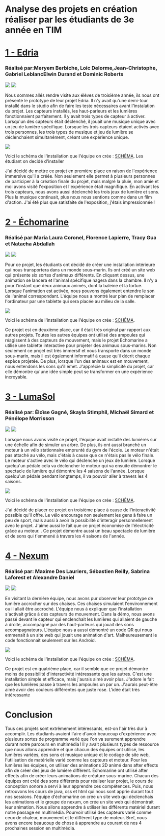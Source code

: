 <h1>Analyse des projets en création réaliser par les étudiants de 3e année en TIM</h1>

<h1><a href="https://tim-montmorency.com/2023/projets/EDRIA/docs/web/index.html">1 - Edria</a></h1>
<h3>Réalisé par:Meryem Berbiche, Loic Delorme,Jean-Christophe, Gabriel LeblancElwin Durand et Dominic Roberts</h3>
<img src="Photo/edria_demo.png">
<img src="Photo/edria_ordinateur.png">

Nous sommes allés rendre visite aux élèves de troisième année, ils nous ont présenté le prototype de leur projet Edria. Il n'y avait qu'une demi-tour installé dans le studio afin de faire les teste nécessaires avant l'instalation du projet. Les capteurs installés, les haut-parleurs et les lumières fonctionnaient parfaitement. Il y avait trois types de capteur à activer. Lorsqu'un des capteurs était déclenché, il jouait une musique unique avec un jeu de lumière spécifique. Lorsque les trois capteurs étaient activés avec trois personnes, les trois types de musique et jeu de lumière se déclenchaient simultanément, créant une expérience unique.

<img src="Photo/edria_shema.png">

Voici le schéma de l'installation que l'équipe on crée : <a href="https://github.com/F-C-A/EDRIA/blob/main/docs/medias/schema_electrique.png">SCHÉMA</a>. 
Les étudiant on decidé d'installer  

J'ai décidé de mettre ce projet en première place en raison de l'expérience immersive qu'il a créée. Non seulement elle permet à plusieurs personnes de participer à la création finale du projet, mais malgré la pluie, mon amie et moi avons visité l'exposition et l'expérience était magnifique. En activant les trois capteurs, nous avons aussi déclenché les trois jeux de lumière et sons. Plus la musique continuait, plus nous nous sentions comme dans un film d'action. J'ai été plus que satisfaite de l'exposition, j'étais impressionnée !


<h1><a href="https://tim-montmorency.com/2023/projets/Echomarine/docs/web/index.html">2 - Échomarine</a></h1>
<h3>Réalisé par:Maria Laura Coronel, Florence Lapierre, Tracy Gua et Natacha Abdallah </h3>

<img src="Photo/echomarine_debut_projet2.png">
<img src="Photo/echomarine_debut_projet.png">

Pour ce projet, les étudiants ont décidé de créer une installation intérieure qui nous transportera dans un monde sous-marin. Ils ont créé un site web qui présente six sortes d'animaux différents. En cliquant dessus, une animation se lancera et l'animal spécifique nagera dans la chambre. Il n'y a pour l'instant que deux animaux animés, dont la baleine et la tortue. Lorsque l'animation est activée, nous pouvons également entendre le son de l'animal correspondant. L'équipe nous a montré leur plan de remplacer l'ordinateur par une tablette qui sera placée au milieu de la salle.

<img src="Photo/echomarine_shema.png">

Voici le schéma de l'installation que l'équipe on crée : <a href="https://github.com/Echomarine/Echomarine/tree/main/docs/preproduction#plantation">SCHÉMA</a>.

Ce projet est en deuxième place, car il était très original par rapport aux autres projets. Toutes les autres équipes ont utilisé des ampoules qui réagissent à des capteurs de mouvement, mais le projet Echomarine a utilisé une tablette interactive pour projeter des animaux sous-marins. Non seulement ce projet est très immersif et nous transporte dans un monde sous-marin, mais il est également informatif à cause qu'il décrit chaque espèce projetée. De plus, lorsque l'un des animaux est en mouvement, nous entendons les sons qu'il émet. J'apprécie la simplicité du projet, car elle démontre qu'une idée simple peut se transformer en une expérience incroyable.


<h1><a href="https://tim-montmorency.com/2023/projets/LumaSol/docs/web/index.html">3 - LumaSol</a></h1>
<h3>Réalisé par: Éloïse Gagné, Skayla Stimphil, Michaël Simard et Pénélope Morrisson</h3>

<img src="Photo/lumasol_debut_lumiere (1).png">
<img src="Photo/lumasol_debut_moteur (1).png">

Lorsque nous avons visité ce projet, l'équipe avait installé des lumières sur une échelle afin de simuler un arbre. De plus, ils ont aussi branché un moteur à un vélo stationnaire emprunté du gym de l'école. Le moteur n'était pas attaché au vélo, mais c'étais à cause que ce n'étais pas le vélo finale. Le moteur s'active avec le vélo qui déclenche un jeux de lumière. Lorsque quelqu'un pédale cela va déclencher le moteur qui va ensuite démontrer le spectacle de lumière qui démontre les 4 saisons de l'année. Lorsque quelqu'un pédale pendant longtemps, il va pouvoir aller à travers les 4 saisons.

<img src="Photo/lumasol_shema.png">

Voici le schéma de l'installation que l'équipe on crée : <a href="https://user-images.githubusercontent.com/70410591/215125260-d78220d7-4583-489d-9c77-34b1653faafd.png
">SCHÉMA</a>.

J'ai décidé de placer ce projet en troisième place à cause de l'interactivité possible qu'il offre. Le vélo encourage non seulement les gens à faire un peu de sport, mais aussi à avoir la possibilité d'interagir personnellement avec le projet. J'aime aussi le fait que ce projet économise de l'électricité grâce au moteur. . Ce projet démontre aussi un beau spectacle de lumière et de sons qui t'emmené à travers les 4 saisons de l'année.


<h1><a href="https://tim-montmorency.com/2023/projets/Nexum/docs/web/index.html">4 - Nexum</a></h1>
<h3>Réalisé par: Maxime Des Lauriers, Sébastien Reilly, Sabrina Laforest et  Alexandre Daniel</h3>

<img src="Photo/nexum_demo_lumiere.png">
<img src="Photo/nexum_ordinateur.png">

En visitant la dernière équipe, nous avons pur observer leur prototype de lumière accrocher sur des chaises. Ces chaises simulaient l'environnement ou il allait être accroché. L'équipe nous à expliquer que l'installation s'activait grâce à des capteurs de mouvement. Dans la démo, nous avons passé devant le capteur qui enclenchait les lumières qui allaient de gauche à droite, accompagné par des haut-parleurs qui jouait des sons accompagnateurs. L'équipe nous a aussi démontré un code QR qui nous emmenait à un site web qui jouait une animation d'art. Malheureusement le code fonctionnait seulement sur les Android.


<img src="Photo/nexum_shema.png">

Voici le schéma de l'installation que l'équipe on crée : <a href="https://tim-montmorency.com/2023/projets/Nexum/docs/journaux/medias/prise_1.png">SCHÉMA</a>.

Ce projet est en quatrième place, car il semble que ce projet démontre moins de possibilité d'interactivité intéressante que les autres. C'est une installation simple et efficace, mais j'aurais aimé avoir plus. J'adore le fait que les lumières passe à travers les ampoules un par un. J'aurais peut-être aimé avoir des couleurs différentes que juste rose. L'idée était très intéressante 


<h1>Conclusion</h1>

Tous ces projets sont extrêmement intéressants, est-on l'air très dur à accomplir. Les étudiants avaient l'aire d'avoir beaucoup d'expérience avec plusieurs sortes de programme varié que l'on va surement apprendre durant notre parcours en multimédia ! Il y avait plusieurs types de ressource que nous allons apprendre et que chacun des équipes ont utilisé, les lumières variées, des sons et musique unique et le codage de site web, l'utilisation de matérielle varié comme les capteurs et moteur. Pour les lumières les équipes, on utiliser des animations 2D animé dans after effects afin de créer des jeux de lumière différent. Échomarine ont utilisé after effects afin de créer leurs animations de créature sous-marine. Chacun des équipes ont créé des sons différents pour réaliser leur projet, le cours de conception sonore a servi à leur apprendre ces compétences. Puis, nous retrouvons les cours de java, css et html qui nous sont apprie durant tout nos sessions. l'équipe d'échomarine on crée un site web qui déclenchais les animations et le groupe de nexum, on crée un site web qui démontrait leur animation. Nous allons apprendre à utiliser les différents matériel durant notre passage en multimédia. Pourvoir utilisé des capteurs varié comme ceux de chaleur, mouvement et le différent type de moteur. Bref, nous avons encore beaucoup de chose à apprendre au courant de nos 4 prochaines session en multimédia.

